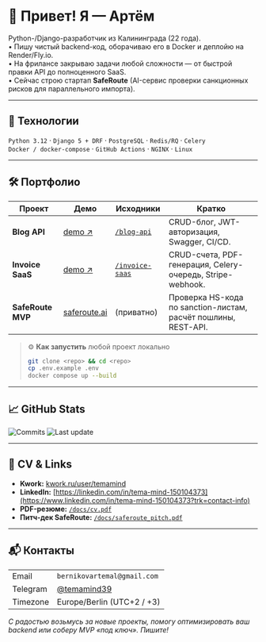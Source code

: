 # 👋 Привет! Я — Артём

Python-/Django-разработчик из Калининграда (22 года).  
• Пишу чистый backend-код, оборачиваю его в Docker и деплойю на Render/Fly.io.  
• На фрилансе закрываю задачи любой сложности — от быстрой правки API до полноценного SaaS.  
• Сейчас строю стартап **SafeRoute** (AI-сервис проверки санкционных рисков для параллельного импорта).

---

## 🚀 Технологии

`Python 3.12` · `Django 5 + DRF` · `PostgreSQL` · `Redis/RQ` · `Celery`  
`Docker / docker-compose` · `GitHub Actions` · `NGINX` · `Linux`  

---

## 🛠 Портфолио

| Проект | Демо | Исходники | Кратко |
|--------|------|-----------|--------|
| **Blog API** | [demo ↗](https://mindapi.ru) | [`/blog-api`](https://github.com/TemaMind/blog-api) | CRUD-блог, JWT-авторизация, Swagger, CI/CD. |
| **Invoice SaaS** | [demo ↗](https://invoice.example.ru) | [`/invoice-saas`](https://github.com/TemaMind/invoice-saas) | CRUD-счета, PDF-генерация, Celery-очередь, Stripe-webhook. |
| **SafeRoute MVP** | [saferoute.ai](https://saferoute.ai) | (приватно) | Проверка HS-кода по sanction-листам, расчёт пошлины, REST-API. |

> ⚙️ **Как запустить** любой проект локально  
> ```bash
> git clone <repo> && cd <repo>
> cp .env.example .env
> docker compose up --build
> ```

---

## 📈 GitHub Stats
<!-- Badges сгенерированы на shields.io -->
![Commits](https://img.shields.io/badge/commits--per--year-600%2B-blueviolet)
![Last update](https://img.shields.io/date/1693526400)

---

## 📝 CV & Links

* **Kwork:** [kwork.ru/user/temamind](https://kwork.ru/user/temamind)  
* **LinkedIn:** [https://linkedin.com/in/tema-mind-150104373](https://www.linkedin.com/in/tema-mind-150104373?trk=contact-info)
* **PDF-резюме:** [`/docs/cv.pdf`](./docs/cv.pdf)  
* **Питч-дек SafeRoute:** [`/docs/saferoute_pitch.pdf`](./docs/saferoute_pitch.pdf)

---

## 📬 Контакты

|  |  |
|--|--|
| Email | `bernikovartemal@gmail.com` |
| Telegram | [@temamind39](https://t.me/temamind39) |
| Timezone | Europe/Berlin (UTC+2 / +3) |

_С радостью возьмусь за новые проекты, помогу оптимизировать ваш backend или соберу MVP «под ключ». Пишите!_

